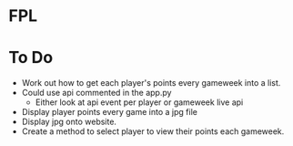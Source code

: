 # FPL

# To Do
* Work out how to get each player's points every gameweek into a list.
* Could use api commented in the app.py
    * Either look at api event per player or gameweek live api
* Display player points every game into a jpg file
* Display jpg onto website.
* Create a method to select player to view their points each gameweek. 
